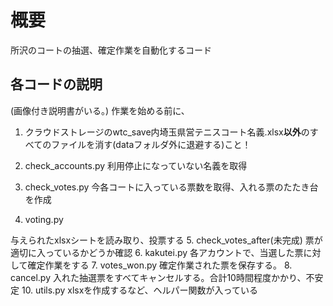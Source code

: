 # 概要
所沢のコートの抽選、確定作業を自動化するコード

## 各コードの説明
(画像付き説明書がいる。)
作業を始める前に、

1. クラウドストレージのwtc_save内埼玉県営テニスコート名義.xlsx**以外**のすべてのファイルを消す(dataフォルダ外に退避する)こと！

1. check_accounts.py
利用停止になっていない名義を取得
2. check_votes.py
今各コートに入っている票数を取得、入れる票のたたき台を作成
3. voting.py

与えられたxlsxシートを読み取り、投票する
5. check_votes_after(未完成)
票が適切に入っているかどうか確認
6. kakutei.py
各アカウントで、当選した票に対して確定作業をする
7. votes_won.py
確定作業された票を保存する。
8. cancel.py
入れた抽選票をすべてキャンセルする。合計10時間程度かかり、不安定
10. utils.py
xlsxを作成するなど、ヘルパー関数が入っている
